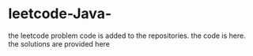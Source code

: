 # leetcode-Java-
the leetcode problem code is added to the repositories.
the code is here.
the solutions are provided here


































